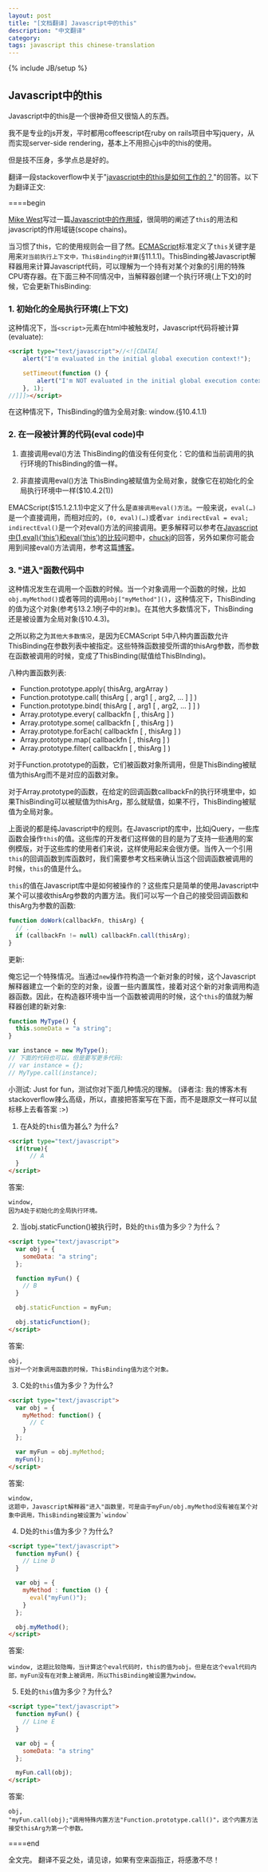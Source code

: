 ```yaml
---
layout: post
title: "[文档翻译] Javascript中的this"
description: "中文翻译"
category:
tags: javascript this chinese-translation
---
```

{% include JB/setup %}

## Javascript中的this

Javascript中的this是一个很神奇但又很恼人的东西。

我不是专业的js开发，平时都用coffeescript在ruby on rails项目中写jquery，从而实现server-side rendering，基本上不用担心js中的this的使用。

但是技不压身，多学点总是好的。

翻译一段stackoverflow中关于"[javascript中的this是如何工作的？](http://stackoverflow.com/questions/3127429/how-does-the-this-keyword-work)"的回答。以下为翻译正文:

====begin

[Mike West](https://mikewest.org/)写过一篇[Javascript中的作用域](http://www.digital-web.com/articles/scope_in_javascript/)，很简明的阐述了`this`的用法和javascript的作用域链(scope chains)。

当习惯了this，它的使用规则会一目了然。[ECMAScript](http://www.ecma-international.org/publications/standards/Ecma-262.htm)标准定义了`this`关键字是用来`对当前执行上下文中，ThisBinding的计算`(§11.1.1)。ThisBinding被Javascript解释器用来计算Javascript代码，可以理解为一个持有对某个对象的引用的特殊CPU寄存器。在下面三种不同情况中，当解释器创建一个执行环境(上下文)的时候，它会更新ThisBinding:

### 1. 初始化的全局执行环境(上下文)

这种情况下，当`<script>`元素在html中被触发时，Javascript代码将被计算(evaluate):

```html
<script type="text/javascript">//<![CDATA[
    alert("I'm evaluated in the initial global execution context!");

    setTimeout(function () {
        alert("I'm NOT evaluated in the initial global execution context.");
    }, 1);
//]]]></script>
```

在这种情况下，ThisBinding的值为全局对象: window.(§10.4.1.1)

### 2. 在一段被计算的代码(eval code)中

1) 直接调用eval()方法
  ThisBinding的值没有任何变化：它的值和当前调用的执行环境的ThisBinding的值一样。

2) 非直接调用eval()方法
  ThisBinding被赋值为全局对象，就像它在初始化的全局执行环境中一样($10.4.2(1))

EMACScript($15.1.2.1.1)中定义了什么是`直接调用eval()方法`。一般来说，`eval(…)`是一个直接调用，而相对应的，`(0, eval)(…)`或者`var indirectEval = eval; indirectEval()`是一个对eval()方法的间接调用。更多解释可以参考在[Javascript中(1,eval)(‘this’)和eval(‘this’)的比较](http://stackoverflow.com/q/9107240/196844)问题中，[chuckj](http://stackoverflow.com/questions/9107240/1-evalthis-vs-evalthis-in-javascript/9107491#9107491)的回答，另外如果你可能会用到间接eval()方法调用，参考这篇[博客](http://dmitrysoshnikov.com/ecmascript/es5-chapter-2-strict-mode/#indirect-eval-call)。

### 3. "进入"函数代码中

这种情况发生在调用一个函数的时候。当一个对象调用一个函数的时候，比如`obj.myMethod()`或者等同的调用`obj["myMethod"]()`，这种情况下，ThisBinding的值为这个对象(参考§13.2.1例子中的`对象`)。在其他大多数情况下，ThisBinding还是被设置为全局对象(§10.4.3)。

之所以称之为`其他大多数情况`，是因为ECMAScript 5中八种内置函数允许ThisBinding在参数列表中被指定。这些特殊函数接受所谓的thisArg参数，而参数在函数被调用的时候，变成了ThisBinding(赋值给ThisBInding)。

八种内置函数列表:

* Function.prototype.apply( thisArg, argArray )
* Function.prototype.call( thisArg [ , arg1 [ , arg2, ... ] ] )
* Function.prototype.bind( thisArg [ , arg1 [ , arg2, ... ] ] )
* Array.prototype.every( callbackfn [ , thisArg ] )
* Array.prototype.some( callbackfn [ , thisArg ] )
* Array.prototype.forEach( callbackfn [ , thisArg ] )
* Array.prototype.map( callbackfn [ , thisArg ] )
* Array.prototype.filter( callbackfn [ , thisArg ] )

对于Function.prototype的函数，它们被函数对象所调用，但是ThisBinding被赋值为thisArg而不是对应的函数对象。

对于Array.prototype的函数，在给定的回调函数callbackFn的执行环境里中，如果ThisBinding可以被赋值为thisArg，那么就赋值，如果不行，ThisBinding被赋值为全局对象。


上面说的都是纯Javascript中的规则。在Javascript的库中，比如jQuery，一些库函数会操作`this`的值。这些库的开发者们这样做的目的是为了支持一些通用的案例模版，对于这些库的使用者们来说，这样使用起来会很方便。当传入一个引用`this`的回调函数到库函数时，我们需要参考文档来确认当这个回调函数被调用的时候，`this`的值是什么。

`this`的值在Javascript库中是如何被操作的？这些库只是简单的使用Javascript中某个可以接收thisArg参数的内置方法。我们可以写一个自己的接受回调函数和thisArg为参数的函数:

```javascript
function doWork(callbackFn, thisArg) {
  // .  .  .
  if (callbackFn != null) callbackFn.call(thisArg);
}
```

更新:

俺忘记一个特殊情况。当通过`new`操作符构造一个新对象的时候，这个Javascript解释器建立一个新的空的对象，设置一些内置属性，接着对这个新的对象调用构造器函数。因此，在构造器环境中当一个函数被调用的时候，这个`this`的值就为解释器创建的新对象:

```javascript
function MyType() {
  this.someData = "a string";
}

var instance = new MyType();
// 下面的代码也可以，但是要写更多代码:
// var instance = {};
// MyType.call(instance);
```

小测试: Just for fun，测试你对下面几种情况的理解。
(译者注: 我的博客木有stackoverflow辣么高级，所以，直接把答案写在下面，而不是跟原文一样可以鼠标移上去看答案 :>)

1. 在A处的`this`值为甚么? 为什么?

```html
<script type="text/javascript">
  if(true){
      // A
  }
</script>
```

答案:

```
window,
因为A处于初始化的全局执行环境。
```

2. 当obj.staticFunction()被执行时，B处的`this`值为多少？为什么？

```html
<script type="text/javascript">
  var obj = {
    someData: "a string";
  };

  function myFun() {
    // B
  }

  obj.staticFunction = myFun;

  obj.staticFunction();
</script>
```

答案:

```
obj,
当对一个对象调用函数的时候，ThisBinding值为这个对象。

```

3. C处的`this`值为多少？为什么?

```html
<script type="text/javascript">
  var obj = {
    myMethod: function() {
      // C
    }
  };

  var myFun = obj.myMethod;
  myFun();
</script>
```
答案:

```
window,
这题中，Javascript解释器"进入"函数里，可是由于myFun/obj.myMethod没有被在某个对象中调用，ThisBinding被设置为`window`
```

4. D处的`this`值为多少？为什么?

```html
<script type="text/javascript">
  function myFun() {
    // Line D
  }

  var obj = {
    myMethod : function () {
      eval("myFun()");
    }
  };

  obj.myMethod();
</script>
```

答案:

```
window, 这题比较隐晦，当计算这个eval代码时，this的值为obj。但是在这个eval代码内部，myFun没有在对象上被调用，所以ThisBinding被设置为window。

```

5. E处的`this`值为多少？为什么?

```html
<script type="text/javascript">
  function myFun() {
    // Line E
  }

  var obj = {
    someData: "a string"
  };

  myFun.call(obj);
</script>
```

答案:

```
obj,
"myFun.call(obj);"调用特殊内置方法"Function.prototype.call()"，这个内置方法接受thisArg为第一个参数。

```
====end

全文完。
翻译不妥之处，请见谅，如果有空来函指正，将感激不尽！

